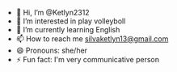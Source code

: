 - 👋 Hi, I’m @Ketlyn2312
- 👀 I’m interested in play volleyboll
- 🌱 I’m currently learning English
- 📫 How to reach me silvaketlyn13@gmail.com 
- 😄 Pronouns: she/her
- ⚡ Fun fact: I'm very communicative person 

<!---
Ketlyn2312/Ketlyn2312 is a ✨ special ✨ repository because its `README.md` (this file) appears on your GitHub profile.
You can click the Preview link to take a look at your changes.
--->
